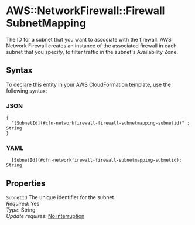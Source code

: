 # AWS::NetworkFirewall::Firewall SubnetMapping<a name="aws-properties-networkfirewall-firewall-subnetmapping"></a>

The ID for a subnet that you want to associate with the firewall\. AWS Network Firewall creates an instance of the associated firewall in each subnet that you specify, to filter traffic in the subnet's Availability Zone\.

## Syntax<a name="aws-properties-networkfirewall-firewall-subnetmapping-syntax"></a>

To declare this entity in your AWS CloudFormation template, use the following syntax:

### JSON<a name="aws-properties-networkfirewall-firewall-subnetmapping-syntax.json"></a>

```
{
  "[SubnetId](#cfn-networkfirewall-firewall-subnetmapping-subnetid)" : String
}
```

### YAML<a name="aws-properties-networkfirewall-firewall-subnetmapping-syntax.yaml"></a>

```
  [SubnetId](#cfn-networkfirewall-firewall-subnetmapping-subnetid): String
```

## Properties<a name="aws-properties-networkfirewall-firewall-subnetmapping-properties"></a>

`SubnetId`  <a name="cfn-networkfirewall-firewall-subnetmapping-subnetid"></a>
The unique identifier for the subnet\.   
*Required*: Yes  
*Type*: String  
*Update requires*: [No interruption](https://docs.aws.amazon.com/AWSCloudFormation/latest/UserGuide/using-cfn-updating-stacks-update-behaviors.html#update-no-interrupt)